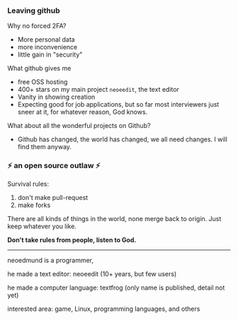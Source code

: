 ### Leaving github

Why no forced 2FA?
- More personal data
- more inconvenience
- little gain in "security"

What github gives me
- free OSS hosting
- 400+ stars on my main project `neoeedit`, the text editor
- Vanity in showing creation
- Expecting good for job applications, but so far most interviewers just sneer at it, for whatever reason, God knows.

What about all the wonderful projects on Github?
- Github has changed, the world has changed, we all need changes. I will find them anyway.







### ⚡ an open source outlaw ⚡ 

Survival rules:

1. don't make pull-request
2. make forks

There are all kinds of things in the world, none merge back to origin. Just keep whatever you like.


__Don't take rules from people, listen to God.__

-----
neoedmund is a programmer, 

he made a text editor: neoeedit (10+ years, but few users)

he made a computer language: textfrog (only name is published, detail not yet)

interested area: game, Linux, programming languages, and others








<!--
**neoedmund/neoedmund** is a ✨ _special_ ✨ repository because its `README.md` (this file) appears on your GitHub profile.

Here are some ideas to get you started:

- 🔭 I’m currently working on ...
- 🌱 I’m currently learning ...
- 👯 I’m looking to collaborate on ...
- 🤔 I’m looking for help with ...
- 💬 Ask me about ...
- 📫 How to reach me: ...
- 😄 Pronouns: ...
- ⚡ Fun fact: ...
-->
